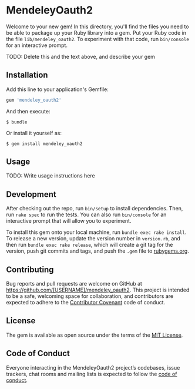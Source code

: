# MendeleyOauth2

Welcome to your new gem! In this directory, you'll find the files you need to be able to package up your Ruby library into a gem. Put your Ruby code in the file `lib/mendeley_oauth2`. To experiment with that code, run `bin/console` for an interactive prompt.

TODO: Delete this and the text above, and describe your gem

## Installation

Add this line to your application's Gemfile:

```ruby
gem 'mendeley_oauth2'
```

And then execute:

    $ bundle

Or install it yourself as:

    $ gem install mendeley_oauth2

## Usage

TODO: Write usage instructions here

## Development

After checking out the repo, run `bin/setup` to install dependencies. Then, run `rake spec` to run the tests. You can also run `bin/console` for an interactive prompt that will allow you to experiment.

To install this gem onto your local machine, run `bundle exec rake install`. To release a new version, update the version number in `version.rb`, and then run `bundle exec rake release`, which will create a git tag for the version, push git commits and tags, and push the `.gem` file to [rubygems.org](https://rubygems.org).

## Contributing

Bug reports and pull requests are welcome on GitHub at https://github.com/[USERNAME]/mendeley_oauth2. This project is intended to be a safe, welcoming space for collaboration, and contributors are expected to adhere to the [Contributor Covenant](http://contributor-covenant.org) code of conduct.

## License

The gem is available as open source under the terms of the [MIT License](https://opensource.org/licenses/MIT).

## Code of Conduct

Everyone interacting in the MendeleyOauth2 project’s codebases, issue trackers, chat rooms and mailing lists is expected to follow the [code of conduct](https://github.com/[USERNAME]/mendeley_oauth2/blob/master/CODE_OF_CONDUCT.md).

